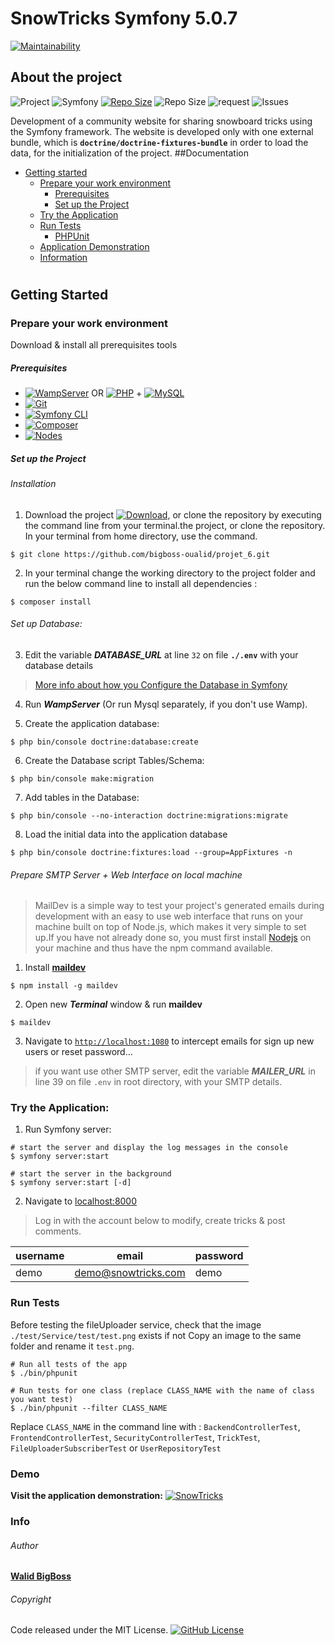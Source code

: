 # SnowTricks Symfony 5.0.7

[![Maintainability](https://api.codeclimate.com/v1/badges/a744ca7deb74463ec50a/maintainability)](https://codeclimate.com/github/bigboss-oualid/projet_6/maintainability)

## About the project

![Project](https://img.shields.io/badge/Project-6-FF4500.svg)
![Symfony](https://img.shields.io/badge/Symfony-v5.0.7-45CB3E)
[![Repo Size](https://img.shields.io/github/repo-size/bigboss-oualid/projet_6?label=Repo+Size)](https://github.com/bigboss-oualid/projet_6/tree/master)
![Repo Size](https://img.shields.io/w3c-validation/html?preset=HTML%2C%20SVG%201.1%2C%20MathML%203.0%2C%20ITS%202.0&targetUrl=https%3A%2F%2Fsnowtricks.it-bigboss.de)
![request](https://img.shields.io/github/issues-pr-closed/bigboss-oualid/projet_6?color=33FFCC)
![Issues](https://img.shields.io/github/issues-closed/bigboss-oualid/projet_6?logo=logo)

Development of a community website for sharing snowboard tricks using the Symfony framework. The website is developed only with one external bundle, which is **```doctrine/doctrine-fixtures-bundle```** in order to load the data, for the initialization of the project.
##Documentation
* [Getting started](#getting-started)
  * [Prepare your work environment](#prepare-your-work-environment)
    * [Prerequisites](#prerequisites)
    * [Set up the Project](#set-up-the-project)
  * [Try the Application](#try-the-application)
  * [Run Tests](#run-tests)
    * [PHPUnit](#phpunit)
  * [Application Demonstration](#demo)
  * [Information](#info)
#

## Getting Started

### Prepare your work environment

Download & install all prerequisites tools

##### Prerequisites
* [![WampServer](https://img.shields.io/badge/WampServer-v3.2.0-F70094)](https://www.wampserver.com/) OR [![PHP](https://img.shields.io/badge/PHP-%3E%3D7.4.7-7377AD)](https://www.php.net/manual/fr/install.php) + [![MySQL](https://img.shields.io/badge/MySQL-v8.0.19-DF6900)](https://dev.mysql.com/downloads/mysql/#downloads)
* [![Git](https://img.shields.io/badge/Git-v2.27-E94E31)](https://git-scm.com/download)
* [![Symfony CLI](https://img.shields.io/badge/Symfony_CLI-v4.20-000000)](https://symfony.com/download)
* [![Composer](https://img.shields.io/badge/Composer-v1.10.13-5F482F)](https://getcomposer.org/download)
* [![Nodes](https://img.shields.io/badge/Nodejs-v14.5.0-026E00)](https://nodejs.org)

##### Set up the Project
###### Installation
1. Download the project [![Download](https://img.shields.io/badge/-Here-D3D345)](https://codeload.github.com/bigboss-oualid/projet_6/zip/master "click to start download"), or clone the repository by executing the command line from your terminal.the project, or clone the repository. In your terminal from home directory, use the command.
```shell
$ git clone https://github.com/bigboss-oualid/projet_6.git
```

2. In your terminal change the working directory to the project folder and run the below command line to install all dependencies :
```shell 
$ composer install
```


###### Set up Database:
3. Edit the variable ***DATABASE_URL*** at line ``32`` on file **```./.env```** with your database details
 
 > [More info about how you Configure the Database in Symfony](https://symfony.com/doc/current/doctrine.html#configuring-the-database)
 
4. Run ***WampServer*** (Or run Mysql separately, if you don't use Wamp).

5. Create the application database: 
```shell 
$ php bin/console doctrine:database:create
```
6. Create the Database script Tables/Schema:
```shell
$ php bin/console make:migration
```

7. Add tables in the Database:
```shell 
$ php bin/console --no-interaction doctrine:migrations:migrate
```

8. Load the initial data into the application database
```shell 
$ php bin/console doctrine:fixtures:load --group=AppFixtures -n
```

###### Prepare SMTP Server + Web Interface on local machine
> MailDev is a simple way to test your project's generated emails during development with an easy to use web interface
 that runs on your machine built on top of Node.js, which makes it very simple to set up.If you have not already done so, you must first install [Nodejs](https://nodejs.org/fr/) on your machine and thus have the npm command available.

1. Install **[maildev](https://maildev.github.io/maildev/)**
```shell 
$ npm install -g maildev
```
2. Open new ***Terminal*** window & run **maildev**

```shell 
$ maildev
```
3. Navigate to [```http://localhost:1080```](http://localhost:1080) to intercept emails for sign up new users or reset password...

> if you want use other SMTP server, edit the variable ***MAILER_URL*** in line 39 on file ```.env``` in root directory, with your SMTP details. 


### Try the Application:
1. Run Symfony server:
```shell 
# start the server and display the log messages in the console
$ symfony server:start
 
# start the server in the background
$ symfony server:start [-d] 
```
2. Navigate to [localhost:8000](http://localhost:8000) 
> Log in with the account below to modify, create tricks & post comments.

username | email               | password
-------- | ------------------- | --------
demo     | demo@snowtricks.com | demo  
 
### Run Tests
Before testing the fileUploader service, check that the image `./test/Service/test/test.png` exists if not Copy an 
image to the same folder and rename it `test.png`.
```shell
# Run all tests of the app
$ ./bin/phpunit

# Run tests for one class (replace CLASS_NAME with the name of class you want test)
$ ./bin/phpunit --filter CLASS_NAME
```

Replace ``CLASS_NAME`` in the command line with :
`BackendControllerTest`, `FrontendControllerTest`, `SecurityControllerTest`, `TrickTest`, `FileUploaderSubscriberTest` or `UserRepositoryTest`

### Demo
**Visit the application demonstration:**  [![SnowTricks](https://img.shields.io/badge/-SnowTricks-FF4500.svg)](https://snowtricks.it-bigboss.de/ "Jimmy Sweat")

### Info 
###### Author
[**Walid BigBoss**](https://it-bigboss.de)

###### Copyright

Code released under the MIT License.
[![GitHub License](https://img.shields.io/github/license/bigboss-oualid/projet_6.svg?label=License)](https://github.com/bigboss-oualid/projet_6/blob/master/LICENSE)
